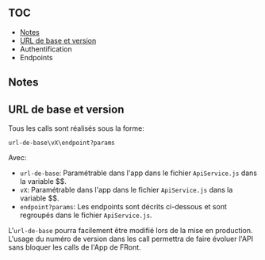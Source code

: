 ## TOC
- [Notes](#notes)
- [URL de base et version](#url-de-base-et-version)
- Authentification
- Endpoints

## Notes

## URL de base et version
Tous les calls sont réalisés sous la forme:

```
url-de-base\vX\endpoint?params
```
Avec:
- `url-de-base`: Paramétrable dans l'app dans le fichier `ApiService.js` dans la variable $$.
- `vX`: Paramétrable dans l'app dans le fichier `ApiService.js` dans la variable $$.
- `endpoint?params`: Les endpoints sont décrits ci-dessous et sont regroupés dans le fichier `ApiService.js`.

L'`url-de-base` pourra facilement être modifié lors de la mise en production.
L'usage du numéro de version dans les call permettra de faire évoluer l'API sans bloquer les calls de l'App de FRont.